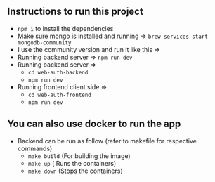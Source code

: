 ## Instructions to run this project

- `npm i` to install the dependencies
- Make sure mongo is installed and running => `brew services start mongodb-community`
- I use the community version and run it like this =>
- Running backend server => `npm run dev`
- Running backend server =>
  - `cd web-auth-backend`
  - `npm run dev`
- Running frontend client side =>
  - `cd web-auth-frontend`
  - `npm run dev`

## You can also use docker to run the app

- Backend can be run as follow (refer to makefile for respective commands)
  - `make build` (For building the image)
  - `make up` ( Runs the containers)
  - `make down` (Stops the containers)
